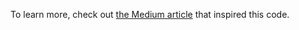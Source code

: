To learn more, check out [the Medium article](https://medium.com/twelve-foot-guru/extjs-6-getting-your-controllers-to-talk-to-one-another-863189cc1d56) that inspired this code.
